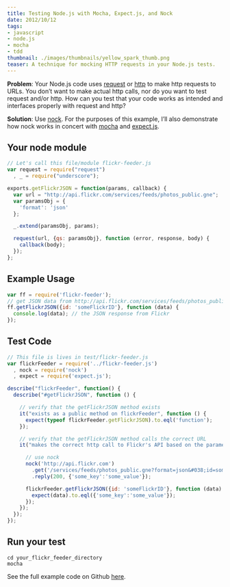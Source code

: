 ```yaml
---
title: Testing Node.js with Mocha, Expect.js, and Nock
date: 2012/10/12
tags:
- javascript
- node.js
- mocha
- tdd
thumbnail: ./images/thumbnails/yellow_spark_thumb.png
teaser: A technique for mocking HTTP requests in your Node.js tests.
---
```


<strong>Problem</strong>: Your Node.js code uses <a href="https://github.com/voxpelli/node-request">request</a> or <a href="http://nodejs.org/api/http.html">http</a> to make http requests to URLs. You don&#8217;t want to make actual http calls, nor do you want to test request and/or http. How can you test that your code works as intended and interfaces properly with request and http?

<strong>Solution</strong>: Use <a href="https://github.com/flatiron/nock">nock</a>. For the purposes of this example, I&#8217;ll also demonstrate how nock works in concert with <a href="http://visionmedia.github.com/mocha">mocha</a> and <a href="https://github.com/LearnBoost/expect.js">expect.js</a>.

## Your node module

```javascript
// Let's call this file/module flickr-feeder.js
var request = require("request")
  , _ = require("underscore");

exports.getFlickrJSON = function(params, callback) {
  var url = "http://api.flickr.com/services/feeds/photos_public.gne";
  var paramsObj = {
    'format': 'json'
  };

  _.extend(paramsObj, params);

  request(url, {qs: paramsObj}, function (error, response, body) {
    callback(body);
  });
};
```

## Example Usage

```javascript
var ff = require('flickr-feeder');
// get JSON data from http://api.flickr.com/services/feeds/photos_public.gne?id=someFlickrID&#038;format=json
ff.getFlickrJSON({id: 'someFlickrID'}, function (data) {
  console.log(data); // the JSON response from Flickr
});
```

## Test Code

```javascript
// This file is lives in test/flickr-feeder.js
var flickrFeeder = require('../flickr-feeder.js')
  , nock = require('nock')
  , expect = require('expect.js');

describe("flickrFeeder", function() {
  describe("#getFlickrJSON", function () {

    // verify that the getFlickrJSON method exists
    it("exists as a public method on flickrFeeder", function () {
      expect(typeof flickrFeeder.getFlickrJSON).to.eql('function');
    });

    // verify that the getFlickrJSON method calls the correct URL
    it("makes the correct http call to Flickr's API based on the parameters it's passed", function () {

      // use nock
      nock('http://api.flickr.com')
        .get('/services/feeds/photos_public.gne?format=json&#038;id=someFlickrID')
        .reply(200, {'some_key':'some_value'});

      flickrFeeder.getFlickrJSON({id: 'someFlickrID'}, function (data) {
        expect(data).to.eql({'some_key':'some_value'});
      });
    });
  });
});
```

## Run your test

```
cd your_flickr_feeder_directory
mocha
```

See the full example code on Github <a href="http://github.com/mdb/flickr-feeder">here</a>.
